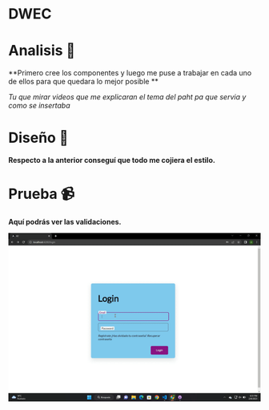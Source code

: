 # DWEC
# Analisis  :pencil:

**Primero cree los componentes y luego me puse a trabajar en cada uno de ellos para que quedara lo mejor posible **


*Tu que mirar videos que me explicaran el tema del paht pa que servia y como se insertaba*


# Diseño   :triangular_ruler:

**Respecto a la anterior conseguí que todo me cojiera el estilo.**




# Prueba  :video_camera:

**Aquí podrás ver las validaciones.**


![image](gif1.gif)